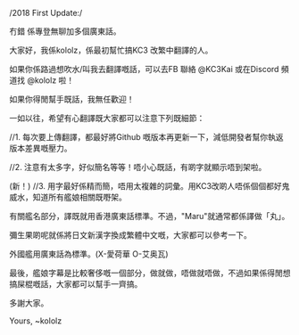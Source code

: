 /2018 First Update:/

冇錯 係專登無聊加多個廣東話。

大家好，我係kololz，係最初幫忙搞KC3 改繁中翻譯的人。

如果你係路過想吹水/叫我去翻譯嘅話，可以去FB 聯絡 @KC3Kai 或在Discord 頻道找 @kololz 啦！

如果你得閒幫手既話，我無任歡迎！

一如以往，希望有心翻譯既大家都可以注意下列既細節：

//1. 每次要上傳翻譯，都最好將Github 嘅版本再更新一下，減低開發者幫你執返版本差異嘅壓力。

//2. 注意有太多字，好似簡名等等！唔小心既話，有啲字就顯示唔到架啦。

(新！) //3. 用字最好係精而簡，唔用太複雜的詞彙。用KC3改啲人唔係個個都好鬼威水，知道所有艦娘相關既嘢架。

有關艦名部分，譯既就用香港廣東話標準。不過，"Maru"就通常都係譯做「丸」。

彌生果啲呢就係將日文新漢字換成繁體中文嘅，大家都可以參考一下。

外國艦用廣東話為標準。(X-愛荷華 O-艾奥瓦)

最後，艦娘字幕是比較奢侈嘅一個部分，做就做，唔做就唔做，不過如果係得閒想搞屎棍嘅話，大家都可以幫手一齊搞。

多謝大家。

Yours,
~kololz
